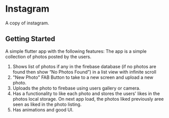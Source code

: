 # Instagram

A copy of instagram.

## Getting Started
A simple flutter app with the following features:
The app is  a simple collection of photos posted by the users.
1. Shows list of photos if any in the firebase database (if no photos are found then show “No Photos Found”)  in a list view with infinite scroll
2. "New Photo" FAB Button to take to a new screen and upload a new photo. 
3. Uploads the photo to firebase using users gallery or camera.
4. Has a functionality to like each photo and stores the users' likes in the photos local storage. On next app load, the photos liked previously aree seen as liked in the photo listing.
5. Has animations and good UI.
